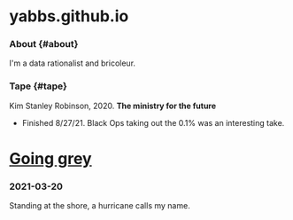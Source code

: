# yabbs.github.io

### About {#about}
I'm a data rationalist and bricoleur. 

### Tape {#tape}

Kim Stanley Robinson, 2020. **The ministry for the future**
- Finished 8/27/21. Black Ops taking out the 0.1% was an interesting take. 


# [Going grey](https://yabbs.github.io/grey.md)

### 2021-03-20
Standing at the shore, a hurricane calls my name.
